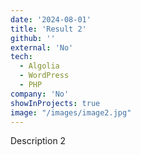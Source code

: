 ```yaml
---
date: '2024-08-01'
title: 'Result 2'
github: ''
external: 'No'
tech:
  - Algolia
  - WordPress
  - PHP
company: 'No'
showInProjects: true
image: "/images/image2.jpg"
---
```


Description 2
